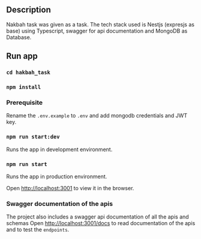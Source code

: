 ## Description
Nakbah task was given as a task. The tech stack used is Nestjs (expresjs as base) using Typescript, swagger for api documentation and MongoDB as Database.


## Run app
### `cd hakbah_task`
### `npm install`

### Prerequisite
Rename the `.env.example` to `.env` and add mongodb credentials and JWT key.


### `npm run start:dev`
Runs the app in development environment.

### `npm run start`
Runs the app in production environment.


Open [http://localhost:3001](http://localhost:3001) to view it in the browser.

### Swagger documentation of the apis
The project also includes a swagger api documentation of all the apis and schemas
Open [http://localhost:3001/docs](http://localhost:3001/docs) to read documentation of the apis and to test the `endpoints`.

